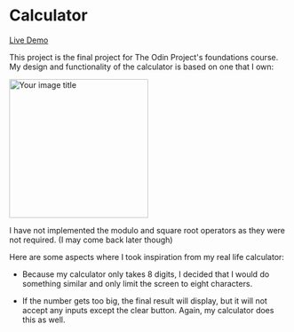 # Calculator
[Live Demo](https://benjaminshh.github.io/Calculator/)  

This project is the final project for The Odin Project's foundations course.
My design and functionality of the calculator is based on one that I own: 

<img src="https://user-images.githubusercontent.com/47703791/147391881-5f999c47-6841-49fd-823a-dbe1bd580e26.jpg" alt="Your image title" width="250"/>

I have not implemented the modulo and square root operators as they were not required. (I may come back later though) 

Here are some aspects where I took inspiration from my real life calculator:

- Because my calculator only takes 8 digits, I decided that I would do something similar and only limit the screen to eight characters.  

- If the number gets too big, the final result will display, but it will not accept any inputs except the clear button. Again, my calculator 
does this as well. 
